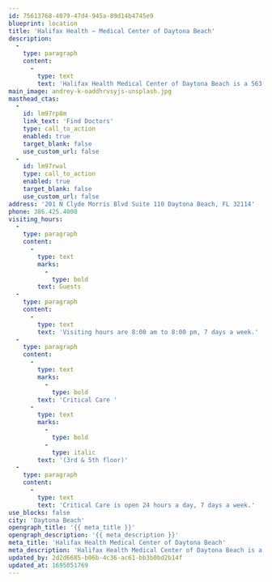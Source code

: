 ```yaml
---
id: 75613768-4079-47d4-945a-89d14b4745e9
blueprint: location
title: 'Halifax Health – Medical Center of Daytona Beach'
description:
  -
    type: paragraph
    content:
      -
        type: text
        text: 'Halifax Health Medical Center of Daytona Beach is a 563-bed hospital. All major medical and surgical services are available. The 24-hours emergency department (ED) includes the area’s only Level II Trauma Center.'
main_image: andrey-k-oaddhrvsyjs-unsplash.jpg
masthead_ctas:
  -
    id: lm97rp8m
    link_text: 'Find Doctors'
    type: call_to_action
    enabled: true
    target_blank: false
    use_custom_url: false
  -
    id: lm97rwal
    type: call_to_action
    enabled: true
    target_blank: false
    use_custom_url: false
address: '201 N Clyde Morris Blvd Suite 110 Daytona Beach, FL 32114'
phone: 386.425.4000
visiting_hours:
  -
    type: paragraph
    content:
      -
        type: text
        marks:
          -
            type: bold
        text: Guests
  -
    type: paragraph
    content:
      -
        type: text
        text: 'Visiting hours are 8:00 am to 8:00 pm, 7 days a week.'
  -
    type: paragraph
    content:
      -
        type: text
        marks:
          -
            type: bold
        text: 'Critical Care '
      -
        type: text
        marks:
          -
            type: bold
          -
            type: italic
        text: '(3rd & 5th floor)'
  -
    type: paragraph
    content:
      -
        type: text
        text: 'Critical Care is open 24 hours a day, 7 days a week.'
use_blocks: false
city: 'Daytona Beach'
opengraph_title: '{{ meta_title }}'
opengraph_description: '{{ meta_description }}'
meta_title: 'Halifax Health Medical Center of Daytona Beach'
meta_description: 'Halifax Health Medical Center of Daytona Beach is a 563-bed hospital. All major medical and surgical services are available.'
updated_by: 2d2d6685-b06b-4c36-ac61-bb3b0bd2b14f
updated_at: 1695051769
---
```

